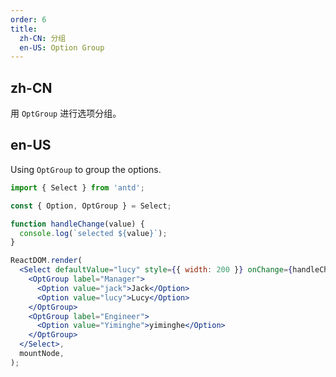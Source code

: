 ```yaml
---
order: 6
title:
  zh-CN: 分组
  en-US: Option Group
---
```


## zh-CN

用 `OptGroup` 进行选项分组。

## en-US

Using `OptGroup` to group the options.

```jsx
import { Select } from 'antd';

const { Option, OptGroup } = Select;

function handleChange(value) {
  console.log(`selected ${value}`);
}

ReactDOM.render(
  <Select defaultValue="lucy" style={{ width: 200 }} onChange={handleChange}>
    <OptGroup label="Manager">
      <Option value="jack">Jack</Option>
      <Option value="lucy">Lucy</Option>
    </OptGroup>
    <OptGroup label="Engineer">
      <Option value="Yiminghe">yiminghe</Option>
    </OptGroup>
  </Select>,
  mountNode,
);
```
